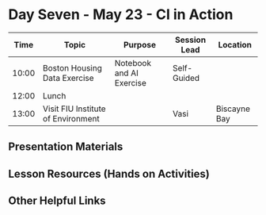 # Day Seven - May 23 - CI in Action

| Time | Topic | Purpose | Session Lead | Location |
|------|-------|---------|--------------|----------|
| 10:00 | Boston Housing Data Exercise | Notebook and AI Exercise | Self-Guided | | 
| 12:00 | Lunch | | | |
| 13:00 | Visit FIU Institute of Environment | | Vasi | Biscayne Bay | 

## Presentation Materials

## Lesson Resources (Hands on Activities)

## Other Helpful Links

